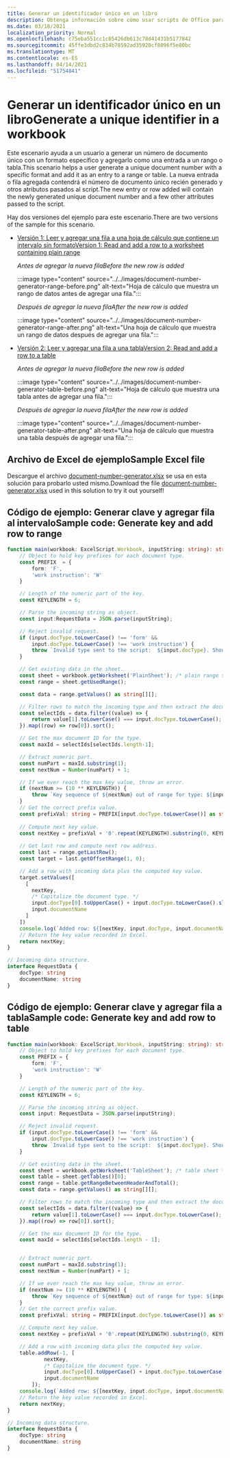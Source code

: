 ```yaml
---
title: Generar un identificador único en un libro
description: Obtenga información sobre cómo usar scripts de Office para generar un identificador único y agregar una fila a una tabla y un intervalo.
ms.date: 03/18/2021
localization_priority: Normal
ms.openlocfilehash: c75eba551cc1c05426db613c78d41431b5177842
ms.sourcegitcommit: 45ffe3dbd2c834b78592ad35928cf8096f5e80bc
ms.translationtype: MT
ms.contentlocale: es-ES
ms.lasthandoff: 04/14/2021
ms.locfileid: "51754841"
---
```

# <a name="generate-a-unique-identifier-in-a-workbook"></a><span data-ttu-id="ffdda-103">Generar un identificador único en un libro</span><span class="sxs-lookup"><span data-stu-id="ffdda-103">Generate a unique identifier in a workbook</span></span>

<span data-ttu-id="ffdda-104">Este escenario ayuda a un usuario a generar un número de documento único con un formato específico y agregarlo como una entrada a un rango o tabla.</span><span class="sxs-lookup"><span data-stu-id="ffdda-104">This scenario helps a user generate a unique document number with a specific format and add it as an entry to a range or table.</span></span> <span data-ttu-id="ffdda-105">La nueva entrada o fila agregada contendrá el número de documento único recién generado y otros atributos pasados al script.</span><span class="sxs-lookup"><span data-stu-id="ffdda-105">The new entry or row added will contain the newly generated unique document number and a few other attributes passed to the script.</span></span>

<span data-ttu-id="ffdda-106">Hay dos versiones del ejemplo para este escenario.</span><span class="sxs-lookup"><span data-stu-id="ffdda-106">There are two versions of the sample for this scenario.</span></span>

* [<span data-ttu-id="ffdda-107">Versión 1: Leer y agregar una fila a una hoja de cálculo que contiene un intervalo sin formato</span><span class="sxs-lookup"><span data-stu-id="ffdda-107">Version 1: Read and add a row to a worksheet containing plain range</span></span>](#sample-code-generate-key-and-add-row-to-range)

    <span data-ttu-id="ffdda-108">_Antes de agregar la nueva fila_</span><span class="sxs-lookup"><span data-stu-id="ffdda-108">_Before the new row is added_</span></span>

    :::image type="content" source="../../images/document-number-generator-range-before.png" alt-text="Hoja de cálculo que muestra un rango de datos antes de agregar una fila.":::

    <span data-ttu-id="ffdda-110">_Después de agregar la nueva fila_</span><span class="sxs-lookup"><span data-stu-id="ffdda-110">_After the new row is added_</span></span>

    :::image type="content" source="../../images/document-number-generator-range-after.png" alt-text="Una hoja de cálculo que muestra un rango de datos después de agregar una fila.":::

* [<span data-ttu-id="ffdda-112">Versión 2: Leer y agregar una fila a una tabla</span><span class="sxs-lookup"><span data-stu-id="ffdda-112">Version 2: Read and add a row to a table</span></span>](#sample-code-generate-key-and-add-row-to-table)

    <span data-ttu-id="ffdda-113">_Antes de agregar la nueva fila_</span><span class="sxs-lookup"><span data-stu-id="ffdda-113">_Before the new row is added_</span></span>

    :::image type="content" source="../../images/document-number-generator-table-before.png" alt-text="Hoja de cálculo que muestra una tabla antes de agregar una fila.":::

    <span data-ttu-id="ffdda-115">_Después de agregar la nueva fila_</span><span class="sxs-lookup"><span data-stu-id="ffdda-115">_After the new row is added_</span></span>

    :::image type="content" source="../../images/document-number-generator-table-after.png" alt-text="Una hoja de cálculo que muestra una tabla después de agregar una fila.":::

## <a name="sample-excel-file"></a><span data-ttu-id="ffdda-117">Archivo de Excel de ejemplo</span><span class="sxs-lookup"><span data-stu-id="ffdda-117">Sample Excel file</span></span>

<span data-ttu-id="ffdda-118">Descargue el archivo <a href="document-number-generator.xlsx">document-number-generator.xlsx</a> se usa en esta solución para probarlo usted mismo.</span><span class="sxs-lookup"><span data-stu-id="ffdda-118">Download the file <a href="document-number-generator.xlsx">document-number-generator.xlsx</a> used in this solution to try it out yourself!</span></span>

## <a name="sample-code-generate-key-and-add-row-to-range"></a><span data-ttu-id="ffdda-119">Código de ejemplo: Generar clave y agregar fila al intervalo</span><span class="sxs-lookup"><span data-stu-id="ffdda-119">Sample code: Generate key and add row to range</span></span>

```TypeScript
function main(workbook: ExcelScript.Workbook, inputString: string): string {
    // Object to hold key prefixes for each document type.
    const PREFIX  = {
        form: 'F',
        'work instruction': 'W'
    }

    // Length of the numeric part of the key.
    const KEYLENGTH = 6;

    // Parse the incoming string as object.
    const input:RequestData = JSON.parse(inputString);

    // Reject invalid request.
    if (input.docType.toLowerCase() !== 'form' && 
        input.docType.toLowerCase() !== 'work instruction') {
        throw `Invalid type sent to the script:  ${input.docType}. Should be one of the following: ${Object.keys(PREFIX)}`
    }

    // Get existing data in the sheet.
    const sheet = workbook.getWorksheet('PlainSheet'); /* plain range sheet */
    const range = sheet.getUsedRange();

    const data = range.getValues() as string[][];

    // Filter rows to match the incoming type and then extract the document number column (index 0) and then sort it. 
    const selectIds = data.filter((value) => {
        return value[1].toLowerCase() === input.docType.toLowerCase();
    }).map((row) => row[0]).sort();

    // Get the max document ID for the type.
    const maxId = selectIds[selectIds.length-1];

    // Extract numeric part.
    const numPart = maxId.substring(1);
    const nextNum = Number(numPart) + 1;

    // If we ever reach the max key value, throw an error.
    if (nextNum >= (10 ** KEYLENGTH)) {
        throw `Key sequence of ${nextNum} out of range for type: ${input.docType}.`
    }
    // Get the correct prefix value.
    const prefixVal: string = PREFIX[input.docType.toLowerCase()] as string;
    
    // Compute next key value.
    const nextKey = prefixVal + '0'.repeat(KEYLENGTH).substring(0, KEYLENGTH - String(nextNum).length) + String(nextNum);
    
    // Get last row and compute next row address.
    const last = range.getLastRow();
    const target = last.getOffsetRange(1, 0);

    // Add a row with incoming data plus the computed key value.
    target.setValues([
      [
        nextKey, 
        /* Capitalize the document type. */
        input.docType[0].toUpperCase() + input.docType.toLowerCase().slice(1),
        input.documentName
      ]
    ])
    console.log(`Added row: ${[nextKey, input.docType, input.documentName]}`)
    // Return the key value recorded in Excel.
    return nextKey;
}

// Incoming data structure.
interface RequestData {
    docType: string
    documentName: string
}
```

## <a name="sample-code-generate-key-and-add-row-to-table"></a><span data-ttu-id="ffdda-120">Código de ejemplo: Generar clave y agregar fila a tabla</span><span class="sxs-lookup"><span data-stu-id="ffdda-120">Sample code: Generate key and add row to table</span></span>

```TypeScript
function main(workbook: ExcelScript.Workbook, inputString: string): string {
    // Object to hold key prefixes for each document type.
    const PREFIX = {
        form: 'F',
        'work instruction': 'W'
    }

    // Length of the numeric part of the key.
    const KEYLENGTH = 6;

    // Parse the incoming string as object.
    const input: RequestData = JSON.parse(inputString);

    // Reject invalid request.
    if (input.docType.toLowerCase() !== 'form' &&
        input.docType.toLowerCase() !== 'work instruction') {
        throw `Invalid type sent to the script:  ${input.docType}. Should be one of the following: ${Object.keys(PREFIX)}`
    }

    // Get existing data in the sheet.
    const sheet = workbook.getWorksheet('TableSheet'); /* table sheet */
    const table = sheet.getTables()[0];
    const range = table.getRangeBetweenHeaderAndTotal();
    const data = range.getValues() as string[][];

    // Filter rows to match the incoming type and then extract the document number column (index 0) and then sort it.
    const selectIds = data.filter((value) => {
        return value[1].toLowerCase() === input.docType.toLowerCase();
    }).map((row) => row[0]).sort();

    // Get the max document ID for the type.
    const maxId = selectIds[selectIds.length - 1];


    // Extract numeric part.
    const numPart = maxId.substring(1);
    const nextNum = Number(numPart) + 1;

    // If we ever reach the max key value, throw an error.
    if (nextNum >= (10 ** KEYLENGTH)) {
        throw `Key sequence of ${nextNum} out of range for type: ${input.docType}.`
    }
    // Get the correct prefix value.
    const prefixVal: string = PREFIX[input.docType.toLowerCase()] as string;

    // Compute next key value.
    const nextKey = prefixVal + '0'.repeat(KEYLENGTH).substring(0, KEYLENGTH - String(nextNum).length) + String(nextNum);

    // Add a row with incoming data plus the computed key value.
    table.addRow(-1, [
            nextKey,
            /* Capitalize the document type. */
            input.docType[0].toUpperCase() + input.docType.toLowerCase().slice(1),
            input.documentName
        ]);
    console.log(`Added row: ${[nextKey, input.docType, input.documentName]}`)
    // Return the key value recorded in Excel.
    return nextKey;
}

// Incoming data structure.
interface RequestData {
    docType: string
    documentName: string
}
```
